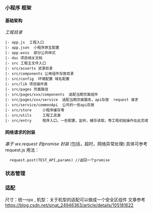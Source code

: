 
### 小程序 框架

#### 基础架构
 *工程目录*
 ```
|- app.js  工程入口
|- app.json  小程序原生配置
|- app.wxss  部分公共样式 
|- doc 项目相关文档 
|- src 工程主文件入口
|- src/asserts 资源目录  
|- src/components 公用组件存放目录  
|- src/config  环境配置 域名配置
|- src/lib 项目插件类
|- src/pages 页面路径
|- src/pages/xxx/components  适配当期页面组件
|- src/pages/xxx/service  适配当期页面服务，api存放  request 请求
|- src/service/commonApi  公共的一些api存放
|- src/store     小程序缓存等
|- src/utils     工程工具类  
|- src/entry     程序入口，一些配置，监听，缓存读取，等工程初始操作在此完成  
```
#### 网络请求的封装
*基于 wx.request 的promise 封装* (包括，超时，网络异常处理)
具体可参考 request.js
用法：
```
  request.post(TEST_API,params) //返回一个promise
```

### 状态管理


### 适配
 尺寸：统一rpx ,
 机型：关于机型的适配可以做成一个安全区组件  文章参考 https://blog.csdn.net/sinat_24946363/article/details/105181622

 
